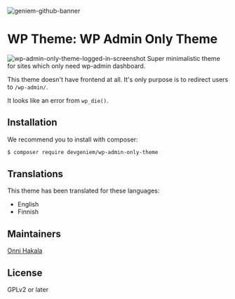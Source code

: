 ![geniem-github-banner](https://cloud.githubusercontent.com/assets/5691777/14319886/9ae46166-fc1b-11e5-9630-d60aa3dc4f9e.png)
# WP Theme: WP Admin Only Theme
![wp-admin-only-theme-logged-in-screenshot](https://cloud.githubusercontent.com/assets/5691777/19774719/b2d19752-9c76-11e6-849f-a0bd4905ab69.png)
Super minimalistic theme for sites which only need wp-admin dashboard.

This theme doesn't have frontend at all. It's only purpose is to redirect users to `/wp-admin/`.

It looks like an error from `wp_die()`.

## Installation
We recommend you to install with composer:

```bash
$ composer require devgeniem/wp-admin-only-theme
```

## Translations
This theme has been translated for these languages:
* English
* Finnish

## Maintainers
[Onni Hakala](https://github.com/onnimonni)

## License
GPLv2 or later
